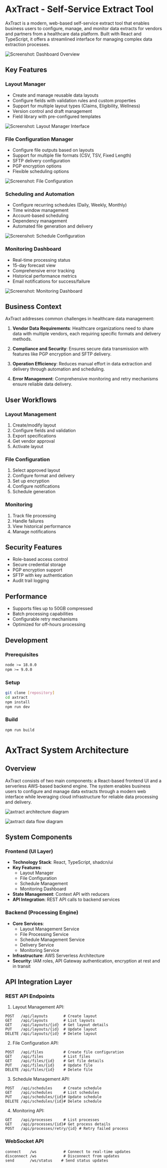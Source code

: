 # AxTract - Self-Service Extract Tool

AxTract is a modern, web-based self-service extract tool that enables business users to configure, manage, and monitor data extracts for vendors and partners from a healthcare data platform. Built with React and TypeScript, it offers a streamlined interface for managing complex data extraction processes.

![Screenshot: Dashboard Overview](./public/images/dashboard.png)

## Key Features

### Layout Manager
- Create and manage reusable data layouts
- Configure fields with validation rules and custom properties
- Support for multiple layout types (Claims, Eligibility, Wellness)
- Version control and draft management
- Field library with pre-configured templates

![Screenshot: Layout Manager Interface](./public/images/layout-manager.png)

### File Configuration Manager
- Configure file outputs based on layouts
- Support for multiple file formats (CSV, TSV, Fixed Length)
- SFTP delivery configuration
- PGP encryption options
- Flexible scheduling options

![Screenshot: File Configuration](./public/images/file-manager.png)

### Scheduling and Automation
- Configure recurring schedules (Daily, Weekly, Monthly)
- Time window management
- Account-based scheduling
- Dependency management
- Automated file generation and delivery

![Screenshot: Schedule Configuration](./public/images/monitoring.png)

### Monitoring Dashboard
- Real-time processing status
- 15-day forecast view
- Comprehensive error tracking
- Historical performance metrics
- Email notifications for success/failure

![Screenshot: Monitoring Dashboard](./public/images/monitoring.png)

## Business Context

AxTract addresses common challenges in healthcare data management:

1. **Vendor Data Requirements**: Healthcare organizations need to share data with multiple vendors, each requiring specific formats and delivery methods.

2. **Compliance and Security**: Ensures secure data transmission with features like PGP encryption and SFTP delivery.

3. **Operation Efficiency**: Reduces manual effort in data extraction and delivery through automation and scheduling.

4. **Error Management**: Comprehensive monitoring and retry mechanisms ensure reliable data delivery.

## User Workflows

### Layout Management
1. Create/modify layout
2. Configure fields and validation
3. Export specifications
4. Get vendor approval
5. Activate layout

### File Configuration
1. Select approved layout
2. Configure format and delivery
3. Set up encryption
4. Configure notifications
5. Schedule generation

### Monitoring
1. Track file processing
2. Handle failures
3. View historical performance
4. Manage notifications

## Security Features

- Role-based access control
- Secure credential storage
- PGP encryption support
- SFTP with key authentication
- Audit trail logging

## Performance

- Supports files up to 50GB compressed
- Batch processing capabilities
- Configurable retry mechanisms
- Optimized for off-hours processing


## Development

### Prerequisites
```bash
node >= 18.0.0
npm >= 9.0.0
```

### Setup
```bash
git clone [repository]
cd axtract
npm install
npm run dev
```

### Build
```bash
npm run build
```

# AxTract System Architecture

## Overview
AxTract consists of two main components: a React-based frontend UI and a serverless AWS-based backend engine. The system enables business users to configure and manage data extracts through a modern web interface while leveraging cloud infrastructure for reliable data processing and delivery.

![axtract architecture diagram](./public/images/axtract-architecture.png)

![axtract data flow diagram](./public/images/axtract-data-flows.png)

## System Components

### Frontend (UI Layer)
- **Technology Stack**: React, TypeScript, shadcn/ui
- **Key Features**:
  - Layout Manager
  - File Configuration
  - Schedule Management
  - Monitoring Dashboard
- **State Management**: Context API with reducers
- **API Integration**: REST API calls to backend services

### Backend (Processing Engine)
- **Core Services**:
  - Layout Management Service
  - File Processing Service
  - Schedule Management Service
  - Delivery Service
  - Monitoring Service
- **Infrastructure**: AWS Serverless Architecture
- **Security**: IAM roles, API Gateway authentication, encryption at rest and in transit

## API Integration Layer

### REST API Endpoints

1. Layout Management API:
```
POST   /api/layouts       # Create layout
GET    /api/layouts       # List layouts
GET    /api/layouts/{id}  # Get layout details
PUT    /api/layouts/{id}  # Update layout
DELETE /api/layouts/{id}  # Delete layout
```

2. File Configuration API:
```
POST   /api/files         # Create file configuration
GET    /api/files         # List files
GET    /api/files/{id}    # Get file details
PUT    /api/files/{id}    # Update file
DELETE /api/files/{id}    # Delete file
```

3. Schedule Management API:
```
POST   /api/schedules     # Create schedule
GET    /api/schedules     # List schedules
PUT    /api/schedules/{id}# Update schedule
DELETE /api/schedules/{id}# Delete schedule
```

4. Monitoring API:
```
GET    /api/processes     # List processes
GET    /api/processes/{id}# Get process details
POST   /api/processes/retry/{id} # Retry failed process
```

### WebSocket API
```
connect    /ws            # Connect to real-time updates
disconnect /ws            # Disconnect from updates
send       /ws/status    # Send status updates

